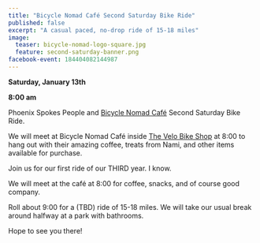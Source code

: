 ```yaml
---
title: "Bicycle Nomad Café Second Saturday Bike Ride"
published: false
excerpt: "A casual paced, no-drop ride of 15-18 miles"
image:
  teaser: bicycle-nomad-logo-square.jpg
  feature: second-saturday-banner.png
facebook-event: 184404082144987
---
```


**Saturday, January 13th**

**8:00 am**

Phoenix Spokes People and [Bicycle Nomad Café](http://www.thevelo.com/cafe.html) Second Saturday Bike Ride.

We will meet at Bicycle Nomad Café inside [The Velo Bike Shop](http://www.thevelo.com/) at 8:00 to hang out with their amazing coffee, treats from Nami, and other items available for purchase.

Join us for our first ride of our THIRD year. I know.

We will meet at the café at 8:00 for coffee, snacks, and of course good company.

Roll about 9:00 for a (TBD) ride of 15-18 miles. We will take our usual break around halfway at a park with bathrooms.

Hope to see you there!
